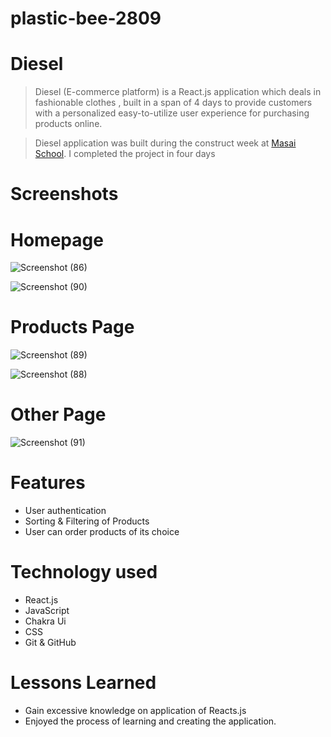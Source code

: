 # plastic-bee-2809

# Diesel

> Diesel (E-commerce platform) is a React.js application which deals in fashionable clothes , built in a span of 4 days  to provide customers with a personalized easy-to-utilize user experience for purchasing products online. 


> Diesel application was built during the construct week at [Masai School](https://masaischool.com/). I completed the project in four days 
# Screenshots
# Homepage
![Screenshot (86)](https://user-images.githubusercontent.com/112867470/229464231-35efe3b8-5de6-463c-86b7-50a84be011d7.png)


![Screenshot (90)](https://user-images.githubusercontent.com/112867470/229464370-9d274516-3b50-4edf-9231-66ecde85b9ca.png)

# Products Page

![Screenshot (89)](https://user-images.githubusercontent.com/112867470/229464666-fbeaaa89-c7b6-4b25-89e9-5924604689d4.png)

![Screenshot (88)](https://user-images.githubusercontent.com/112867470/229464857-5fa2ba41-f3ef-44db-bde6-90c16c7604f2.png)


# Other Page



![Screenshot (91)](https://user-images.githubusercontent.com/112867470/229465226-f28947c2-9f28-4b8c-b019-1b9b50eeefb8.png)



# Features

- User authentication
- Sorting & Filtering of Products
- User can order products of its choice

# Technology used 

- React.js
- JavaScript
- Chakra Ui
- CSS
- Git & GitHub


# Lessons Learned

- Gain excessive knowledge on application of Reacts.js
- Enjoyed the process of learning and creating the application.
